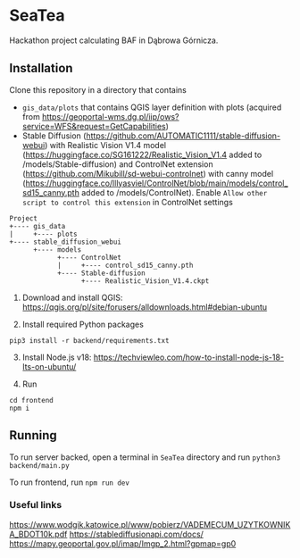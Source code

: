 # SeaTea
Hackathon project calculating BAF in Dąbrowa Górnicza.

## Installation

Clone this repository in a directory that contains
 - `gis_data/plots` that contains QGIS layer definition with plots (acquired from https://geoportal-wms.dg.pl/iip/ows?service=WFS&request=GetCapabilities)
 - Stable Diffusion (https://github.com/AUTOMATIC1111/stable-diffusion-webui) with Realistic Vision V1.4 model (https://huggingface.co/SG161222/Realistic_Vision_V1.4
 added to /models/Stable-diffusion)
 and ControlNet extension (https://github.com/Mikubill/sd-webui-controlnet) with canny model (https://huggingface.co/lllyasviel/ControlNet/blob/main/models/control_sd15_canny.pth
added to /models/ControlNet). Enable `Allow other script to control this extension` in ControlNet settings

```commandline
Project
+---- gis_data
|     +---- plots
+---- stable_diffusion_webui
      +---- models
            +---- ControlNet
            |     +---- control_sd15_canny.pth
            +---- Stable-diffusion
                  +---- Realistic_Vision_V1.4.ckpt
```

1. Download and install QGIS: https://qgis.org/pl/site/forusers/alldownloads.html#debian-ubuntu

2. Install required Python packages

```
pip3 install -r backend/requirements.txt
```

3. Install Node.js v18: https://techviewleo.com/how-to-install-node-js-18-lts-on-ubuntu/

4. Run 
```commandline
cd frontend
npm i
```

## Running

To run server backed, open a terminal in `SeaTea` directory and run `python3 backend/main.py`

To run frontend, run `npm run dev`


### Useful links
https://www.wodgik.katowice.pl/www/pobierz/VADEMECUM_UZYTKOWNIKA_BDOT10k.pdf
https://stablediffusionapi.com/docs/
https://mapy.geoportal.gov.pl/imap/Imgp_2.html?gpmap=gp0
